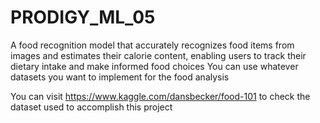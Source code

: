 # PRODIGY_ML_05
A food recognition model that accurately recognizes food items from images and estimates their calorie content, enabling users to track their dietary intake and make informed food choices
You can use whatever datasets you want to implement for the food analysis

You can visit https://www.kaggle.com/dansbecker/food-101 to check the dataset used to accomplish this project
